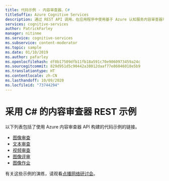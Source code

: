 ```yaml
---
title: 代码示例 - 内容审查器、C#
titleSuffix: Azure Cognitive Services
description: 通过 REST API 调用，在应用程序中使用基于 Azure 认知服务内容审查器功能的示例。
services: cognitive-services
author: PatrickFarley
manager: nitinme
ms.service: cognitive-services
ms.subservice: content-moderator
ms.topic: sample
ms.date: 01/10/2019
ms.author: pafarley
ms.openlocfilehash: df0b17509dfb11fb18a591c70e9060973459a24c
ms.sourcegitcommit: 829d951d5c90442a38012daaf77e86046018e5b9
ms.translationtype: HT
ms.contentlocale: zh-CN
ms.lasthandoff: 10/09/2020
ms.locfileid: "73744294"
---
```

# <a name="content-moderator-rest-samples-in-c"></a>采用 C# 的内容审查器 REST 示例

以下列表包括了使用 Azure 内容审查器 API 构建的代码示例的链接。

- [图像审查](https://github.com/MicrosoftContentModerator/ContentModerator-API-Samples/tree/master/ImageModeration)
- [文本审查](https://github.com/MicrosoftContentModerator/ContentModerator-API-Samples/tree/master/TextModeration)
- [视频审查](https://github.com/MicrosoftContentModerator/ContentModerator-API-Samples/tree/master/VideoModeration)
- [图像评审](https://github.com/MicrosoftContentModerator/ContentModerator-API-Samples/tree/master/ImageReviews)
- [图像作业](https://github.com/MicrosoftContentModerator/ContentModerator-API-Samples/tree/master/ImageJob)

有关这些示例的演练，请观看[点播网络研讨会](https://info.microsoft.com/cognitive-services-content-moderator-ondemand.html)。
